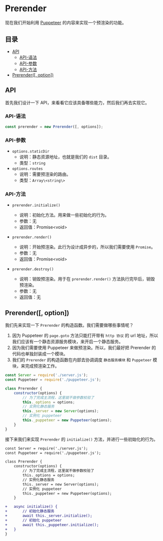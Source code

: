 # Prerender

现在我们开始利用 [Puppeteer](./puppeteer.md) 的内容来实现一个预渲染的功能。

## 目录

- [API](#API)
    - [API-语法](#API-语法)
    - [API-参数](#API-参数)
    - [API-方法](#API-方法)
- [Prerender([, option])](#Prerender([,-option]))

## API

首先我们设计一下 API，来看看它应该具备哪些能力，然后我们再去实现它。

### API-语法

```js
const prerender = new Prerender([, options]);
```

### API-参数

- `options.staticDir`
    - 说明：静态资源地址，也就是我们的 `dist` 目录。
    - 类型：`string`
- `options.routes`
    - 说明：需要预渲染的路由。
    - 类型：`Array\<string\>`

### API-方法

- `prerender.initialize()`
    - 说明：初始化方法。用来做一些初始化的行为。
    - 参数：无
    - 返回值：Promise\<void\>

- `prerender.render()`
    - 说明：开始预渲染。此行为设计成异步的，所以我们需要使用 `Promise`。
    - 参数：无
    - 返回值：Promise\<void\>

- `prerender.destroy()`
    - 说明：销毁预渲染。用于在 `prerender.render()` 方法执行完毕后，销毁预渲染。
    - 参数：无
    - 返回值：无


## Prerender([, option])

我们先来实现一下 `Prerender` 的构造函数。我们需要做哪些事情呢？

1. 因为 Puppeteer 的 `page.goto` 方法只能打开带有 `http 协议` 的 url 地址，所以我们应该有一个静态资源服务模块，来开启一个静态服务。
2. 因为我们需要使用 Puppeteer 来做预渲染。所以，我们最好把 Prerender 的代码也单独封装成一个模块。
3. 我们的 `Prerender` 的构造函数在内部去协调调度 `静态服务模块` 和 `Puppeteer` 模块，来完成预渲染工作。

```js
const Server = require('./server.js');
const Puppeteer = require('./puppeteer.js');

class Prerender {
    constructor(options) {
        // 为了完成主流程，这里就不做参数校验了
        this._options = options;
        // 实例化静态服务
        this._server = new Server(options);
        // 实例化 puppeteer
        this._puppeteer = new Puppeteer(options);
    }
}
```

接下来我们来实现 `Prerender` 的 `initialize()` 方法，并进行一些初始化的行为。

```diff
const Server = require('./server.js');
const Puppeteer = require('./puppeteer.js');

class Prerender {
    constructor(options) {
        // 为了完成主流程，这里就不做参数校验了
        this._options = options;
        // 实例化静态服务
        this._server = new Server(options);
        // 实例化 puppeteer
        this._puppeteer = new Puppeteer(options);
    }

+   async initialize() {
+       // 初始化静态服务
+       await this._server.initialize();
+       // 初始化 puppeteer
+       await this._puppeteer.initialize();
+   }
}
```

